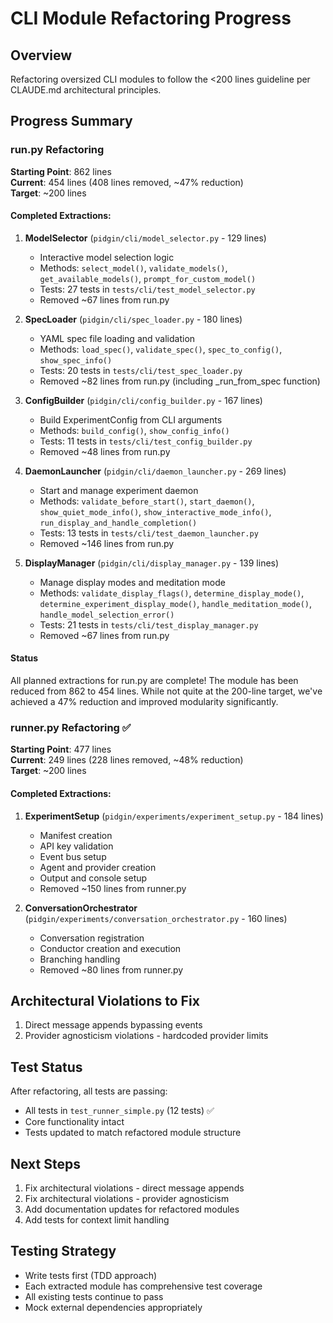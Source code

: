 # CLI Module Refactoring Progress

## Overview
Refactoring oversized CLI modules to follow the <200 lines guideline per CLAUDE.md architectural principles.

## Progress Summary

### run.py Refactoring
**Starting Point**: 862 lines  
**Current**: 454 lines (408 lines removed, ~47% reduction)  
**Target**: ~200 lines

#### Completed Extractions:

1. **ModelSelector** (`pidgin/cli/model_selector.py` - 129 lines)
   - Interactive model selection logic
   - Methods: `select_model()`, `validate_models()`, `get_available_models()`, `prompt_for_custom_model()`
   - Tests: 27 tests in `tests/cli/test_model_selector.py`
   - Removed ~67 lines from run.py

2. **SpecLoader** (`pidgin/cli/spec_loader.py` - 180 lines)
   - YAML spec file loading and validation
   - Methods: `load_spec()`, `validate_spec()`, `spec_to_config()`, `show_spec_info()`
   - Tests: 20 tests in `tests/cli/test_spec_loader.py`
   - Removed ~82 lines from run.py (including _run_from_spec function)

3. **ConfigBuilder** (`pidgin/cli/config_builder.py` - 167 lines)
   - Build ExperimentConfig from CLI arguments
   - Methods: `build_config()`, `show_config_info()`
   - Tests: 11 tests in `tests/cli/test_config_builder.py`
   - Removed ~48 lines from run.py

4. **DaemonLauncher** (`pidgin/cli/daemon_launcher.py` - 269 lines)
   - Start and manage experiment daemon
   - Methods: `validate_before_start()`, `start_daemon()`, `show_quiet_mode_info()`, `show_interactive_mode_info()`, `run_display_and_handle_completion()`
   - Tests: 13 tests in `tests/cli/test_daemon_launcher.py`
   - Removed ~146 lines from run.py

5. **DisplayManager** (`pidgin/cli/display_manager.py` - 139 lines)
   - Manage display modes and meditation mode
   - Methods: `validate_display_flags()`, `determine_display_mode()`, `determine_experiment_display_mode()`, `handle_meditation_mode()`, `handle_model_selection_error()`
   - Tests: 21 tests in `tests/cli/test_display_manager.py`
   - Removed ~67 lines from run.py

#### Status

All planned extractions for run.py are complete! The module has been reduced from 862 to 454 lines. While not quite at the 200-line target, we've achieved a 47% reduction and improved modularity significantly.

### runner.py Refactoring ✅
**Starting Point**: 477 lines  
**Current**: 249 lines (228 lines removed, ~48% reduction)  
**Target**: ~200 lines

#### Completed Extractions:

1. **ExperimentSetup** (`pidgin/experiments/experiment_setup.py` - 184 lines)
   - Manifest creation
   - API key validation  
   - Event bus setup
   - Agent and provider creation
   - Output and console setup
   - Removed ~150 lines from runner.py

2. **ConversationOrchestrator** (`pidgin/experiments/conversation_orchestrator.py` - 160 lines)
   - Conversation registration
   - Conductor creation and execution
   - Branching handling
   - Removed ~80 lines from runner.py

## Architectural Violations to Fix
1. Direct message appends bypassing events
2. Provider agnosticism violations - hardcoded provider limits

## Test Status
After refactoring, all tests are passing:
- All tests in `test_runner_simple.py` (12 tests) ✅
- Core functionality intact
- Tests updated to match refactored module structure

## Next Steps
1. Fix architectural violations - direct message appends
2. Fix architectural violations - provider agnosticism
3. Add documentation updates for refactored modules
4. Add tests for context limit handling

## Testing Strategy
- Write tests first (TDD approach)
- Each extracted module has comprehensive test coverage
- All existing tests continue to pass
- Mock external dependencies appropriately